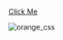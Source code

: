 [Click Me](https://orange-single-div.netlify.app/)

![orange_css](https://user-images.githubusercontent.com/77884951/184886968-9688376b-ba5c-427d-97ae-861a442f0156.PNG)
